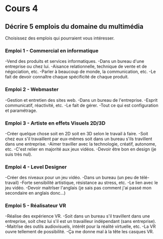 # Cours 4
## Décrire 5 emplois du domaine du multimédia
Choisissez des emplois qui pourraient vous intéresser. 

### Emploi 1 - Commercial en informatique
-Vend des produits et services informatiques.
-Dans un bureau d'une entreprise ou chez lui.
-Aisance relationnelle, technique de vente et de négociation, etc.
-Parler à beaucoup de monde, la communication, etc.
-Le fait de devoir connaître chaque spécificité de chaque produit.

### Emploi 2 - Webmaster
-Gestion et entretien des sites web.
-Dans un bureau de l'entreprise.
-Esprit communicatif, réactivité, etc.
-Le fait de gérer.
-Tout ce qui est configuration et paramétrage.

### Emploi 3 - Artiste en effets Visuels 2D/3D
-Créer quelque chose soit en 2D soit en 3D selon le travail à faire.
-Soit chez eux s'il travaillent par eux-mêmes soit dans un bureau s'ils travillent dans une entreprise.
-Aimer traviller avec la technologie, créatif, autonome, etc.
-C'est relier en majorité aux jeux vidéos.
-Devoir être bon en design (je suis très nul).

### Emploi 4 - Level Designer
-Créer des niveaux pour un jeu vidéo.
-Dans un bureau (un peu de télé-travail)
-Forte sensibilité artistique, résistance au stress, etc.
-Le lien avec le jeu vidéo.
-Devoir maitrîser l'anglais (je sais pas comment j'ai passé mon secondaire en anglais donc...)

### Emploi 5 - Réalisateur VR
-Réalise des expérience VR.
-Soit dans un bureau s'il travillent dans une entreprise, soit chez lui s'il est un travailleur indépendant (sans entreprise).
-Maitrîse des outils audiovisuels, intérêt pour la réalité virtuelle, etc.
-La VR ouvre tellement de possibilité.
-Ça me donne mal à la tête les casques VR.
